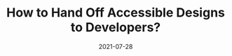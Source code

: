 ---
date: 2021-07-28
permalink: false
publisher: uxdesigncc
tags:
  - accessibility
  - processes
target_url: https://uxdesign.cc/how-to-hand-off-accessible-designs-to-developers-e10a0eeacaa6
title: How to Hand Off Accessible Designs to Developers?
---